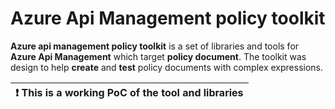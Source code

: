 # Azure Api Management policy toolkit

**Azure api management policy toolkit** is a set of libraries and tools for **Azure Api Management** which target **policy document**. The toolkit was design to help **create** and **test** policy documents with complex expressions.

| :exclamation:  This is a working PoC of the tool and libraries |
|----------------------------------------------------------------|
